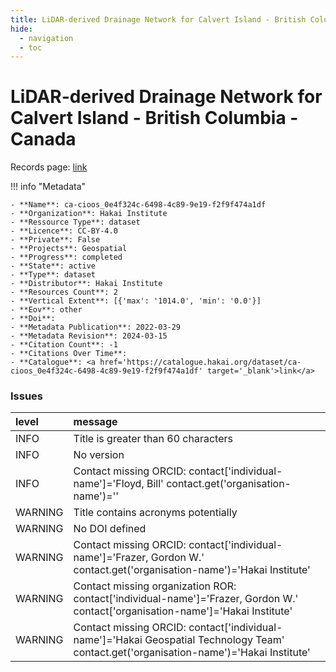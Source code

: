```yaml
---
title: LiDAR-derived Drainage Network for Calvert Island - British Columbia - Canada
hide:
  - navigation
  - toc
---
```


# LiDAR-derived Drainage Network for Calvert Island - British Columbia - Canada

Records page: <a href='https://catalogue.hakai.org/dataset/ca-cioos_0e4f324c-6498-4c89-9e19-f2f9f474a1df' target='_blank'>link</a>

<div id='map'></div>

!!! info "Metadata"
    
    - **Name**: ca-cioos_0e4f324c-6498-4c89-9e19-f2f9f474a1df 
    - **Organization**: Hakai Institute 
    - **Ressource Type**: dataset 
    - **Licence**: CC-BY-4.0 
    - **Private**: False 
    - **Projects**: Geospatial 
    - **Progress**: completed 
    - **State**: active 
    - **Type**: dataset 
    - **Distributor**: Hakai Institute 
    - **Resources Count**: 2 
    - **Vertical Extent**: [{'max': '1014.0', 'min': '0.0'}] 
    - **Eov**: other 
    - **Doi**:  
    - **Metadata Publication**: 2022-03-29 
    - **Metadata Revision**: 2024-03-15 
    - **Citation Count**: -1 
    - **Citations Over Time**:  
    - **Catalogue**: <a href='https://catalogue.hakai.org/dataset/ca-cioos_0e4f324c-6498-4c89-9e19-f2f9f474a1df' target='_blank'>link</a> 

### Issues

| level   | message                                                                                                                                 |
|:--------|:----------------------------------------------------------------------------------------------------------------------------------------|
| INFO    | Title is greater than 60 characters                                                                                                     |
| INFO    | No version                                                                                                                              |
| INFO    | Contact missing ORCID: contact['individual-name']='Floyd, Bill' contact.get('organisation-name')=''                                     |
| WARNING | Title contains acronyms potentially                                                                                                     |
| WARNING | No DOI defined                                                                                                                          |
| WARNING | Contact missing ORCID: contact['individual-name']='Frazer, Gordon W.' contact.get('organisation-name')='Hakai Institute'                |
| WARNING | Contact missing organization ROR:  contact['individual-name']='Frazer, Gordon W.' contact['organisation-name']='Hakai Institute'        |
| WARNING | Contact missing ORCID: contact['individual-name']='Hakai Geospatial Technology Team' contact.get('organisation-name')='Hakai Institute' |

<script>
   document.addEventListener("DOMContentLoaded", function() {
    var map = L.map('map').setView([51.505, -125.09], 5);
    L.tileLayer('https://tile.openstreetmap.org/{z}/{x}/{y}.png', {
        maxZoom: 19,
        attribution: '&copy; <a href="http://www.openstreetmap.org/copyright">OpenStreetMap</a>'
    }).addTo(map);
    var geojsonFeature = {
        "type": "Feature",
        "properties": {
            "name" : "LiDAR-derived Drainage Network for Calvert Island - British Columbia - Canada"
        },
        "geometry": {'type': 'Polygon', 'coordinates': [[[-128.16, 51.41], [-127.88, 51.41], [-127.88, 51.73], [-128.16, 51.73], [-128.16, 51.41]]]}
    }
    L.geoJSON(geojsonFeature).addTo(map);
   })
</script>